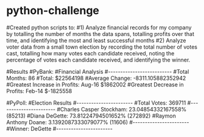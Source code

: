 # python-challenge

#Created python scripts to:
  #1) Analyze financial records for my company by totalling the number of months the data spans, totalling profits over that time, and identifying the most and least successful months
  #2) Analyze voter data from a small town election by recording the total number of votes cast, totalling how many votes each candidate received, noting the percentage of votes each candidate received, and identifying the winner.
  
 #Results
 #PyBank:
 #Financial Analysis
#--------------------------
#Total Months: 86
#Total: $22564198
#Average Change: -8311.105882352942
#Greatest Increase in Profits: Aug-16 $1862002
#Greatest Decrease in Profits: Feb-14 $-1825558

#PyPoll:
#Election Results
#-----------------------
#Total Votes: 369711
#-----------------------
#Charles Casper Stockham: 23.04854332167558% (85213)
#Diana DeGette: 73.81224794501652% (272892)
#Raymon Anthony Doane: 3.1392087333079077% (11606)
#-----------------------
#Winner: DeGette
#-----------------------

